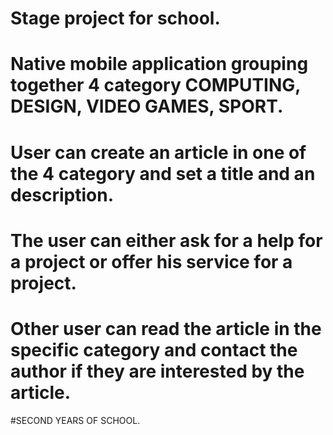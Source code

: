 # Stage project for school.
# Native mobile application grouping together 4 category COMPUTING, DESIGN, VIDEO GAMES, SPORT.
# User can create an article in one of the 4 category and set a title and an description.
# The user can either ask for a help for a project or offer his service for a project.
# Other user can read the article in the specific category and contact the author if they are interested by the article.
#SECOND YEARS OF SCHOOL.

